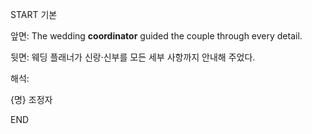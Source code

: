 START
기본

앞면:
The wedding **coordinator** guided the couple through every detail.  

뒷면:
웨딩 플래너가 신랑‧신부를 모든 세부 사항까지 안내해 주었다.

해석:

{명} 조정자
<!--ID: 1746271863352-->
END